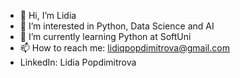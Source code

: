 - 👋 Hi, I’m Lidia
- 👀 I’m interested in Python, Data Science and AI
- 🤩 I’m currently learning Python at SoftUni
- 📫 How to reach me: lidiqpopdimitrova@gmail.com
- LinkedIn: Lidia Popdimitrova
